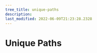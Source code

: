 ```yaml
---
tree_title: unique-paths
description: 
last_modified: 2022-06-09T21:23:28.2328
---
```


# Unique Paths
